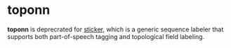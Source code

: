 # toponn

**toponn** is deprecrated for [sticker](https://github.com/danieldk/sticker),
which is a generic sequence labeler that supports both part-of-speech tagging
and topological field labeling.
